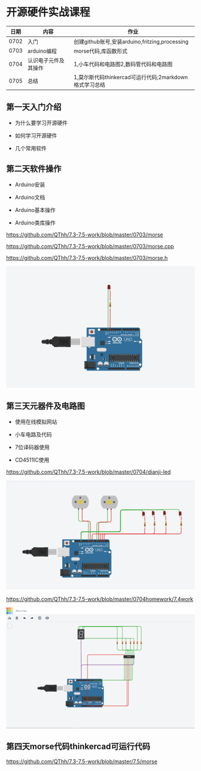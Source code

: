 # 开源硬件实战课程

| 日期 | 内容                 | 作业                                                   |
| ---- | -------------------- | ------------------------------------------------------ |
| 0702 | 入门                 | 创建github账号,安装arduino,fritzing,processing         |
| 0703 | arduino编程          | morse代码,库函数形式                                   |
| 0704 | 认识电子元件及其操作 | 1,小车代码和电路图2,数码管代码和电路图                 |
| 0705 | 总结                 | 1,莫尔斯代码thinkercad可运行代码;2markdown格式学习总结 |

## 第一天入门介绍

- 为什么要学习开源硬件

- 如何学习开源硬件

- 几个常用软件

##  第二天软件操作

- Arduino安装

- Arduino文档

- Arduino基本操作

- Arduino类库操作

https://github.com/QThh/7.3-7.5-work/blob/master/0703/morse

https://github.com/QThh/7.3-7.5-work/blob/master/0703/morse.cpp

https://github.com/QThh/7.3-7.5-work/blob/master/0703/morse.h

![morse](0703/morse.png)

## 第三天元器件及电路图

- 使用在线模拟网站

- 小车电路及代码

- 7位译码器使用

- CD4511IC使用

https://github.com/QThh/7.3-7.5-work/blob/master/0704/dianji-led

![dianji+led](0704/dianji+led.png)

https://github.com/QThh/7.3-7.5-work/blob/master/0704homework/7.4work

![shumaguan](0704homework/shumaguan.png)

##  第四天morse代码thinkercad可运行代码

https://github.com/QThh/7.3-7.5-work/blob/master/7.5/morse